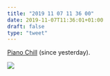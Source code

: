 ```yaml
---
title: "2019 11 07 11 36 00"
date: 2019-11-07T11:36:01+01:00
draft: false
type: "tweet"
---
```

[Piano Chill](https://music.apple.com/fr/playlist/piano-chill/pl.cb4d1c09a2df4230a78d0395fe1f8fde) (since yesterday).

![](/img/2019-11-07-11-02-33.png)
